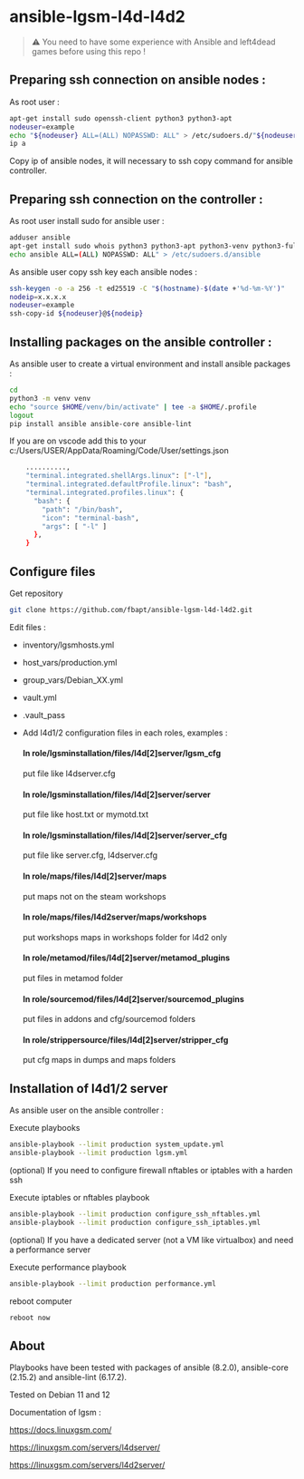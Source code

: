 # ansible-lgsm-l4d-l4d2

> :warning: You need to have some experience with Ansible and left4dead games before using this repo !

## Preparing ssh connection on ansible nodes :

As root user :

```bash
apt-get install sudo openssh-client python3 python3-apt
nodeuser=example
echo "${nodeuser} ALL=(ALL) NOPASSWD: ALL" > /etc/sudoers.d/"${nodeuser}"
ip a
```

Copy ip of ansible nodes, it will necessary to ssh copy command for ansible controller.

##  Preparing ssh connection on the controller :

As root user install sudo for ansible user :

```bash
adduser ansible
apt-get install sudo whois python3 python3-apt python3-venv python3-full
echo ansible ALL=(ALL) NOPASSWD: ALL" > /etc/sudoers.d/ansible
```

As ansible user copy ssh key each ansible nodes :

```bash
ssh-keygen -o -a 256 -t ed25519 -C "$(hostname)-$(date +'%d-%m-%Y')"
nodeip=x.x.x.x
nodeuser=example
ssh-copy-id ${nodeuser}@${nodeip}
```

##  Installing packages on the ansible controller :

As ansible user to create a virtual environment and install ansible packages :

```bash
cd
python3 -m venv venv
echo "source $HOME/venv/bin/activate" | tee -a $HOME/.profile
logout
pip install ansible ansible-core ansible-lint
```

If you are on vscode add this to your c:/Users/USER/AppData/Roaming/Code/User/settings.json

```bash
    ..........,
	"terminal.integrated.shellArgs.linux": ["-l"],
	"terminal.integrated.defaultProfile.linux": "bash",
	"terminal.integrated.profiles.linux": {
	  "bash": {
		"path": "/bin/bash",
		"icon": "terminal-bash",
		"args": [ "-l" ]
	  },
	}
```

##  Configure files

Get repository

```bash
git clone https://github.com/fbapt/ansible-lgsm-l4d-l4d2.git
```

Edit files :

- inventory/lgsmhosts.yml
- host_vars/production.yml
- group_vars/Debian_XX.yml
- vault.yml
- .vault_pass
- Add l4d1/2 configuration files in each roles, examples :

	#### In role/lgsminstallation/files/l4d[2]server/lgsm_cfg
	
	put file like l4dserver.cfg
	  
	#### In role/lgsminstallation/files/l4d[2]server/server
	
  	put file like host.txt or mymotd.txt
	  
	#### In role/lgsminstallation/files/l4d[2]server/server_cfg
	
  	put file like server.cfg, l4dserver.cfg
	  
	#### In role/maps/files/l4d[2]server/maps

	put maps not on the steam workshops

	#### In role/maps/files/l4d2server/maps/workshops

  	put workshops maps in workshops folder for l4d2 only
	  
	#### In role/metamod/files/l4d[2]server/metamod_plugins
	
  	put files in metamod folder
	  
	#### In role/sourcemod/files/l4d[2]server/sourcemod_plugins
	
  	put files in addons and cfg/sourcemod folders
	  
	#### In role/strippersource/files/l4d[2]server/stripper_cfg
	
  	put cfg maps in dumps and maps folders

##  Installation of l4d1/2 server

As ansible user on the ansible controller :

Execute playbooks

```bash
ansible-playbook --limit production system_update.yml
ansible-playbook --limit production lgsm.yml
```

(optional) If you need to configure firewall nftables or iptables with a harden ssh

Execute iptables or nftables playbook

```bash
ansible-playbook --limit production configure_ssh_nftables.yml
ansible-playbook --limit production configure_ssh_iptables.yml
```

(optional) If you have a dedicated server (not a VM like virtualbox) and need a performance server

Execute performance playbook

```bash
ansible-playbook --limit production performance.yml
```

reboot computer
```bash
reboot now
```

## About

Playbooks have been tested with packages of ansible (8.2.0), ansible-core (2.15.2) and ansible-lint (6.17.2).

Tested on Debian 11 and 12

Documentation of lgsm :

https://docs.linuxgsm.com/

https://linuxgsm.com/servers/l4dserver/

https://linuxgsm.com/servers/l4d2server/
